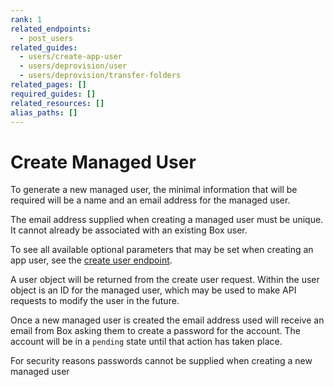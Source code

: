 ```yaml
---
rank: 1
related_endpoints:
  - post_users
related_guides:
  - users/create-app-user
  - users/deprovision/user
  - users/deprovision/transfer-folders
related_pages: []
required_guides: []
related_resources: []
alias_paths: []
---
```


# Create Managed User

To generate a new managed user, the minimal information that will be required
will be a name and an email address for the managed user.

<Message type='notice'>
  The email address supplied when creating a managed user must be unique. It
  cannot already be associated with an existing Box user.
</Message>

<Samples id='post_users' />

To see all available optional parameters that may be set when creating an app
user, see the [create user endpoint](endpoint://post-users).

A user object will be returned from the create user request. Within the user
object is an ID for the managed user, which may be used to make API requests to
modify the user in the future.

Once a new managed user is created the email address used will receive an email
from Box asking them to create a password for the account. The account will be
in a `pending` state until that action has taken place.

<Message type='notice'>
  For security reasons passwords cannot be supplied when creating a new managed
  user
</Message>
